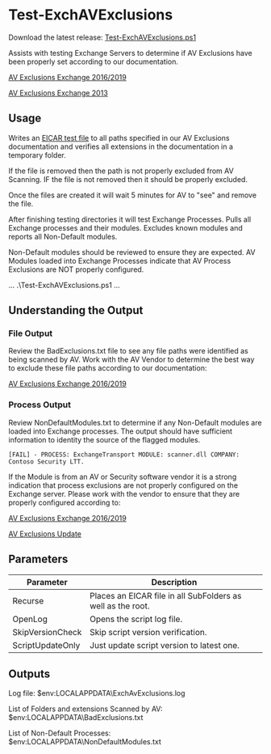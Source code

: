 # Test-ExchAVExclusions

Download the latest release: [Test-ExchAVExclusions.ps1](https://github.com/microsoft/CSS-Exchange/releases/latest/download/Test-ExchAVExclusions.ps1)

Assists with testing Exchange Servers to determine if AV Exclusions have been properly set according to our documentation.

[AV Exclusions Exchange 2016/2019](https://docs.microsoft.com/en-us/Exchange/antispam-and-antimalware/windows-antivirus-software?view=exchserver-2019)

[AV Exclusions Exchange 2013](https://docs.microsoft.com/en-us/exchange/anti-virus-software-in-the-operating-system-on-exchange-servers-exchange-2013-help)

## Usage

Writes an [EICAR test file](https://en.wikipedia.org/wiki/EICAR_test_file) to all paths specified in our AV Exclusions documentation and verifies all extensions in the documentation in a temporary folder.

If the file is removed then the path is not properly excluded from AV Scanning.
IF the file is not removed then it should be properly excluded.

Once the files are created it will wait 5 minutes for AV to "see" and remove the file.

After finishing testing directories it will test Exchange Processes.
Pulls all Exchange processes and their modules.
Excludes known modules and reports all Non-Default modules.

Non-Default modules should be reviewed to ensure they are expected.
AV Modules loaded into Exchange Processes indicate that AV Process Exclusions are NOT properly configured.

...
.\Test-ExchAVExclusions.ps1
...

## Understanding the Output

### File Output
Review the BadExclusions.txt file to see any file paths were identified as being scanned by AV.
Work with the AV Vendor to determine the best way to exclude these file paths according to our documentation:

[AV Exclusions Exchange 2016/2019](https://docs.microsoft.com/en-us/Exchange/antispam-and-antimalware/windows-antivirus-software?view=exchserver-2019)

### Process Output
Review NonDefaultModules.txt to determine if any Non-Default modules are loaded into Exchange processes.  The output should have sufficient information to identity the source of the flagged modules.

```[FAIL] - PROCESS: ExchangeTransport MODULE: scanner.dll COMPANY: Contoso Security LTT.```

If the Module is from an AV or Security software vendor it is a strong indication that process exclusions are not properly configured on the Exchange server.  Please work with the vendor to ensure that they are properly configured according to:

[AV Exclusions Exchange 2016/2019](https://docs.microsoft.com/en-us/Exchange/antispam-and-antimalware/windows-antivirus-software?view=exchserver-2019)

[AV Exclusions Update](https://techcommunity.microsoft.com/t5/exchange-team-blog/update-on-the-exchange-server-antivirus-exclusions/ba-p/3751464)


## Parameters

Parameter | Description |
----------|-------------|
Recurse | Places an EICAR file in all SubFolders as well as the root.
OpenLog | Opens the script log file.
SkipVersionCheck | Skip script version verification.
ScriptUpdateOnly | Just update script version to latest one.


## Outputs

Log file:
$env:LOCALAPPDATA\ExchAvExclusions.log

List of Folders and extensions Scanned by AV:
$env:LOCALAPPDATA\BadExclusions.txt

List of Non-Default Processes:
$env:LOCALAPPDATA\NonDefaultModules.txt

